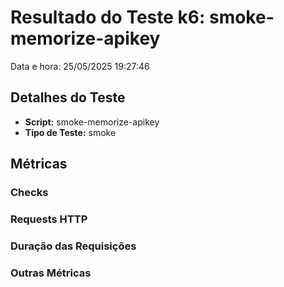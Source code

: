 # Resultado do Teste k6: smoke-memorize-apikey

Data e hora: 25/05/2025 19:27:46

## Detalhes do Teste

* **Script:** smoke-memorize-apikey
* **Tipo de Teste:** smoke

## Métricas

### Checks


### Requests HTTP


### Duração das Requisições


### Outras Métricas




